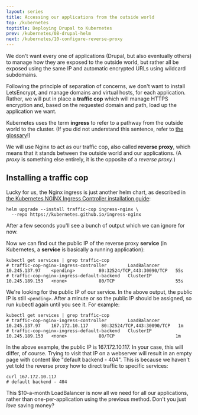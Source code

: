 ```yaml
---
layout: series
title: Accessing our applications from the outside world
top: /kubernetes
toptitle: Deploying Drupal to Kubernetes
prev: /kubernetes/08-drupal-helm
next: /kubernetes/10-configure-reverse-proxy
---
```


We don't want every one of applications (Drupal, but also eventually others) to manage how they are exposed to the outside world, but rather all be exposed using the same IP and automatic encrypted URLs using wildcard subdomains.

Following the principle of separation of concerns, we don't want to install LetsEncrypt, and manage domains and virtual hosts, for each application. Rather, we will put in place a **traffic cop** which will manage HTTPS encryption and, based on the requested domain and path, load up the application we want.

Kubernetes uses the term **ingress** to refer to a pathway from the outside world to the cluster. (If you did not understand this sentence, refer to [the glossary](https://blog.dcycle.com/kubernetes/glossary/)!)

We will use Nginx to act as our traffic cop, also called **reverse proxy**, which means that it stands between the outside world and our applications. (A _proxy_ is something else entirely, it is the opposite of a _reverse proxy_.)

Installing a traffic cop
-----

Lucky for us, the Nginx ingress is just another helm chart, as described in [the Kubernetes NGINX Ingress Controller installation guide](https://kubernetes.github.io/ingress-nginx/deploy/):

    helm upgrade --install traffic-cop ingress-nginx \
      --repo https://kubernetes.github.io/ingress-nginx
  
After a few seconds you'll see a bunch of output which we can ignore for now.

Now we can find out the public IP of the reverse proxy **service** (in Kubernetes, a **service** is basically a running application):

    kubectl get services | grep traffic-cop
    # traffic-cop-nginx-ingress-controller        LoadBalancer   10.245.137.97    <pending>         80:32524/TCP,443:30090/TCP   55s
    # traffic-cop-nginx-ingress-default-backend   ClusterIP      10.245.189.153   <none>            80/TCP                       55s

We're looking for the public IP of our service. In the above output, the public IP is still `<pending>`. After a minute or so the public IP should be assigned, so run kubectl again until you see it. For example:

    kubectl get services | grep traffic-cop
    # traffic-cop-nginx-ingress-controller        LoadBalancer   10.245.137.97    167.172.10.117     80:32524/TCP,443:30090/TCP   1m
    # traffic-cop-nginx-ingress-default-backend   ClusterIP      10.245.189.153   <none>            80/TCP                       1m

In the above example, the public IP is 167.172.10.117. In your case, this will differ, of course. Trying to visit that IP on a webserver will result in an empty page with content like "default backend - 404". This is because we haven't yet told the reverse proxy how to direct traffic to specific services:

    curl 167.172.10.117
    # default backend - 404

This $10-a-month LoadBalancer is now all we need for all our applications, rather than one-per-application using the previous method. Don't you just _love_ saving money?
